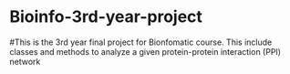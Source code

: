 # Bioinfo-3rd-year-project

#This is the 3rd year final project for Bionfomatic course. This include classes and methods to analyze a given protein-protein interaction (PPI) network
